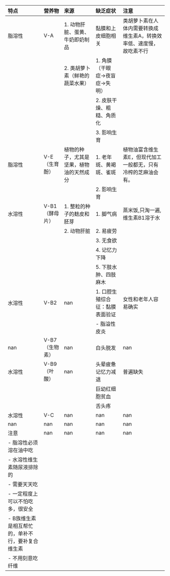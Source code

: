 | 特点                                              | 营养物         | 来源                                     | 缺乏症状                        | 注意                                                                |
|:--------------------------------------------------|:---------------|:-----------------------------------------|:--------------------------------|:--------------------------------------------------------------------|
| 脂溶性                                            | V-A            | 1. 动物肝脏、蛋黄、牛奶即奶制品          | 黏膜和上皮细胞相关              | 类胡萝卜素在人体内需要转换成维生素A，转换效率低、速度慢，故吃素不行 |
|                                                   |                | 2. 类胡萝卜素（鲜艳的蔬菜水果）          | 1. 角膜（干眼症->夜盲症->失明） |                                                                     |
|                                                   |                |                                          | 2. 皮肤干燥、粗糙、角质化       |                                                                     |
|                                                   |                |                                          | 3. 影响生育                     |                                                                     |
| 脂溶性                                            | V-E（生育酚）  | 植物的种子，尤其是坚果，植物油的天然成分 | 1. 老年斑、黄褐斑、雀斑         | 植物油富含维生素E，但现代加工一般都无，只有冷榨的芝麻油会有。       |
|                                                   |                |                                          | 2. 影响生育                     |                                                                     |
| 水溶性                                            | V-B1（酵母片） | 1. 整粒的种子的麸皮和胚芽                | 1. 脚气病                       | 蒸米饭,只淘一遍,维生素B1溶于水                                      |
|                                                   |                | 2. 动物肝脏                              | 2. 易疲劳                       |                                                                     |
|                                                   |                |                                          | 3. 无食欲                       |                                                                     |
|                                                   |                |                                          | 4. 记忆力下降                   |                                                                     |
|                                                   |                |                                          | 5. 下肢水肿、四肢麻木           |                                                                     |
| 水溶性                                            | V-B2           | nan                                      | 1. 口腔生殖综合征：黏膜表面验证 | 女性和老年人容易确实                                                |
|                                                   |                |                                          |    - 脂溢性皮炎                 |                                                                     |
| nan                                               | V-B7（生物素） | nan                                      | 白头脱发                        | nan                                                                 |
| 水溶性                                            | V-B9（叶酸）   | nan                                      | 头晕疲惫记忆力减退              | 普遍缺失                                                            |
|                                                   |                |                                          | 巨幼红细胞贫血                  |                                                                     |
|                                                   |                |                                          | 舌头疼                          |                                                                     |
| 水溶性                                            | V-C            | nan                                      | nan                             | nan                                                                 |
| nan                                               | nan            | nan                                      | nan                             | nan                                                                 |
| 注意                                              | nan            | nan                                      | nan                             | nan                                                                 |
| - 脂溶性必须溶在油中吃                            |                |                                          |                                 |                                                                     |
| - 水溶性维生素随尿液排除的                        |                |                                          |                                 |                                                                     |
|   - 需要天天吃                                    |                |                                          |                                 |                                                                     |
|   - 一定程度上可以不怕吃多，很安全                |                |                                          |                                 |                                                                     |
| - B族维生素是相互帮忙的，单补不行，要补复合维生素 |                |                                          |                                 |                                                                     |
| - 不用刻意吃纤维                                  |                |                                          |                                 |                                                                     |